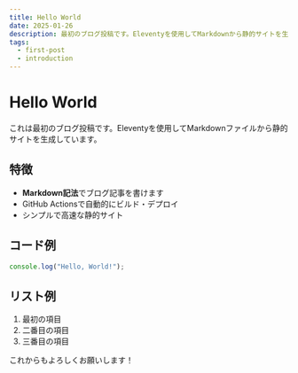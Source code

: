 ```yaml
---
title: Hello World
date: 2025-01-26
description: 最初のブログ投稿です。Eleventyを使用してMarkdownから静的サイトを生成する方法を紹介します。
tags: 
  - first-post
  - introduction
---
```


# Hello World

これは最初のブログ投稿です。Eleventyを使用してMarkdownファイルから静的サイトを生成しています。

## 特徴

- **Markdown記法**でブログ記事を書けます
- GitHub Actionsで自動的にビルド・デプロイ
- シンプルで高速な静的サイト

## コード例

```javascript
console.log("Hello, World!");
```

## リスト例

1. 最初の項目
2. 二番目の項目
3. 三番目の項目

これからもよろしくお願いします！